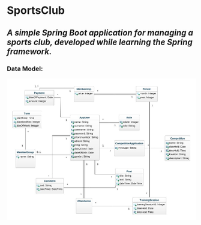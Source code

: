 # SportsClub
## **_A simple Spring Boot application for managing a sports club, developed while learning the Spring framework._**

### Data Model:
![Class diagram](https://github.com/davidsalatic/sportsclub.com/blob/master/class-diagram.jpeg)
